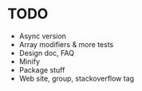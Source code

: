 TODO
====

* Async version
* Array modifiers & more tests
* Design doc, FAQ
* Minify
* Package stuff
* Web site, group, stackoverflow tag

